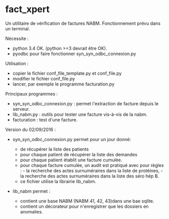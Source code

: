 # fact_xpert
Un utilitaire de vérification de factures NABM.
Fonctionnement prévu dans un terminal.

Nécessite :
  - python 3.4 OK. (python >=3 devrait être OK).
  - pyodbc pour faire fonctionner syn_syn_odbc_connexion.py

Utilisation : 
  - copier le fichier conf_file_template.py et conf_file.py
  - modifier le fichier conf_file.py
  - lancer, par exemple le programme facturation.py

Principaux programmes : 
  - syn_syn_odbc_connexion.py : permet l'extraction de facture depuis le serveur.
  - lib_nabm.py : outils pour tester une facture vis-à-vis de la nabm.
  - facturation : test d'une facture.

Version du 02/09/2016 : 
- syn_syn_odbc_connexion.py permet pour un jour donné: 
  - de récupérer la liste des patients
  - pour chaque patient de récupérer la liste des demandes
  - pour chaque patient établit une facture cumulée.
  - pour chaque facture cumulée, un audit est pratiqué avec pour règles : 
        - la recherche des actes surnuméraires dans la liste de protéines, 
        - la recherche des actes surnuméraires dans la liste des séro hép B.
  - ce fichier utilise la librairie lib_nabm.

- lib_nabm permet : 
  - contient une base NABM (NABM 41, 42, 43)dans une bae sqlite.
  - contient un décorateur pour n'enregistrer que les dossiers en anomalies.

